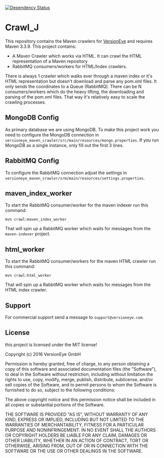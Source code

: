 [![Dependency Status](https://www.versioneye.com/user/projects/56d6a5e1fa908e000a35f415/badge.svg?style=flat)](https://www.versioneye.com/user/projects/56d6a5e1fa908e000a35f415)

# Crawl_J

This repository contains the Maven crawlers for [VersionEye](https://www.VersionEye.com)
and requires Maven 3.3.9. This project contains:

 - A Maven Crawler which works via HTML. It can crawl the HTML representation of a Maven repository
 - RabbitMQ consumers/workers for HTML/Index crawlers.

There is always 1 crawler which walks ever through a maven index or it's HTML representation
but doesn't download and parse any pom.xml files. It only sends the coordinates to a Queue (RabbitMQ).
There can be N consumers/workers which do the heavy lifting, the downloading and parsing of
the pom.xml files. That way it's relatively easy to scale the crawling processes.

## MongoDB Config

As primary database we are using MongoDB. To make this project work you need to configure
the MongoDB connection in `versioneye_maven_crawler/src/main/resources/mongo.properties`.
If you run MongoDB as a single instance, only fill out the first 3 lines.

## RabbitMQ Config

To configure the RabbitMQ connection adjust the settings in
`versioneye_maven_crawler/srm/main/resources/settings.properties`.

## maven_index_worker

To start the RabbitMQ consumer/worker for the maven indexer run this command:

```
mvn crawl:maven_index_worker
```

That will spin up a RabbitMQ worker which waits for messages from the `maven-indexer`
project.

## html_worker

To start the RabbitMQ consumer/workers for the maven HTML crawler run this command:

```
mvn crawl:html_worker
```

That will spin up a RabbitMQ worker which waits for messages from the HTML index crawler.

## Support

For commercial support send a message to `support@versioneye.com`.

## License

this project is licensed under the MIT license!

Copyright (c) 2016 VersionEye GmbH

Permission is hereby granted, free of charge, to any person obtaining a copy of this software and associated documentation files (the "Software"), to deal in the Software without restriction, including without limitation the rights to use, copy, modify, merge, publish, distribute, sublicense, and/or sell copies of the Software, and to permit persons to whom the Software is furnished to do so, subject to the following conditions:

The above copyright notice and this permission notice shall be included in all copies or substantial portions of the Software.

THE SOFTWARE IS PROVIDED "AS IS", WITHOUT WARRANTY OF ANY KIND, EXPRESS OR IMPLIED, INCLUDING BUT NOT LIMITED TO THE WARRANTIES OF MERCHANTABILITY, FITNESS FOR A PARTICULAR PURPOSE AND NONINFRINGEMENT. IN NO EVENT SHALL THE AUTHORS OR COPYRIGHT HOLDERS BE LIABLE FOR ANY CLAIM, DAMAGES OR OTHER LIABILITY, WHETHER IN AN ACTION OF CONTRACT, TORT OR OTHERWISE, ARISING FROM, OUT OF OR IN CONNECTION WITH THE SOFTWARE OR THE USE OR OTHER DEALINGS IN THE SOFTWARE.
